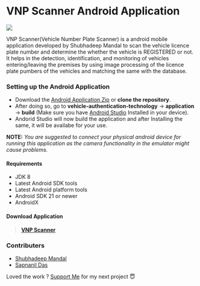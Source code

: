 # VNP Scanner Android Application

<a><img src="https://github.com/shubhadeepmandal394/vehicle-authentication-technology/blob/master/assets/img/application_icon.jpg"></a>

VNP Scanner(Vehicle Number Plate Scanner) is a android mobile application developed by Shubhadeep Mandal to scan the vehicle licence plate number and determine the whether the vehicle is REGISTERED or not. It helps in the detection, identification, and monitoring of vehicles entering/leaving the premises by using image processing of the licence plate pumbers of the vehicles and matching the same with the database.

### Setting up the Android Application

- Download the [Android Application Zip](https://github.com/shubhadeepmandal394/vehicle-authentication-technology/blob/master/assets/zip/application.zip) or **clone the repository**.
- After doing so, go to **vehicle-authentication-technology** -> **application** -> **build** (Make sure you have [Android Studio](https://www.youtube.com/watch?v=5LMRbAiRkdY) Installed in your device).
- Andorid Studio will now build the application and after Installing the same, it will be availabe for your use.

 **NOTE:** *You are suggested to connect your physical android device for running this application as the camera functionality in the emulator might cause problems.*

#### Requirements

- JDK 8
- Latest Android SDK tools
- Latest Android platform tools
- Android SDK 21 or newer
- AndroidX

#### Download Application

> [**VNP Scanner**](https://github.com/shubhadeepmandal394/vehicle-authentication-technology/blob/master/assets/apk/VNP_Scanner_v0.01.0.apk)

### Contributers
- [Shubhadeep Mandal](https://github.com/shubhadeepmandal394)
- [Sapnanil Das](https://github.com/sapnanil7)

Loved the work ? [Support Me](https://paypal.me/shubhadeepmandal394?locale.x=en_GB) for my next project 😇